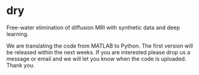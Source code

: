 # dry
Free-water elimination of diffusion MRI with synthetic data and deep learning.

We are translating the code from MATLAB to Python. The first version will be released within the next weeks. If you are interested please drop us a message or email and we will let you know when the code is uploaded. Thank you.
